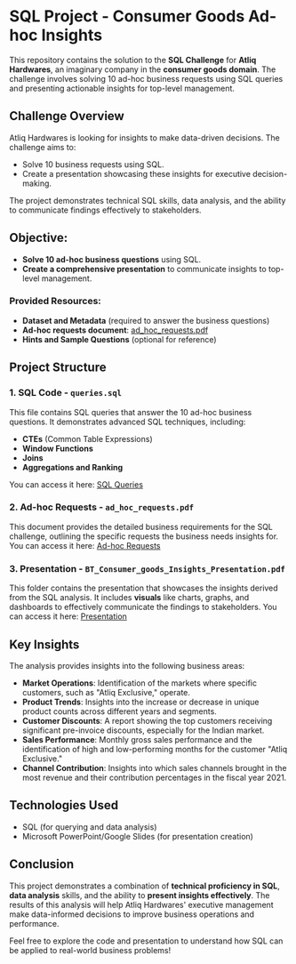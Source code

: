 # SQL Project - Consumer Goods Ad-hoc Insights

This repository contains the solution to the **SQL Challenge** for **Atliq Hardwares**, an imaginary company in the **consumer goods domain**. The challenge involves solving 10 ad-hoc business requests using SQL queries and presenting actionable insights for top-level management.

## Challenge Overview

Atliq Hardwares is looking for insights to make data-driven decisions. The challenge aims to:
- Solve 10 business requests using SQL.
- Create a presentation showcasing these insights for executive decision-making.

The project demonstrates technical SQL skills, data analysis, and the ability to communicate findings effectively to stakeholders.

## Objective:
- **Solve 10 ad-hoc business questions** using SQL.
- **Create a comprehensive presentation** to communicate insights to top-level management.

### Provided Resources:
- **Dataset and Metadata** (required to answer the business questions)
- **Ad-hoc requests document**: [ad_hoc_requests.pdf](https://github.com/Bhargav-tej/SQL-Project--Consumer-Goods-Ad-hoc-Insights/blob/main/ad-hoc-requests.pdf)
- **Hints and Sample Questions** (optional for reference)

## Project Structure

### 1. SQL Code - `queries.sql`
This file contains SQL queries that answer the 10 ad-hoc business questions. It demonstrates advanced SQL techniques, including:
- **CTEs** (Common Table Expressions)
- **Window Functions**
- **Joins**
- **Aggregations and Ranking**

You can access it here: [SQL Queries](https://github.com/Bhargav-tej/SQL-Project--Consumer-Goods-Ad-hoc-Insights/blob/main/sql_code_codebasics_challenge.sql)

### 2. Ad-hoc Requests - `ad_hoc_requests.pdf`
This document provides the detailed business requirements for the SQL challenge, outlining the specific requests the business needs insights for. You can access it here: [Ad-hoc Requests](https://github.com/Bhargav-tej/SQL-Project--Consumer-Goods-Ad-hoc-Insights/blob/main/ad-hoc-requests.pdf)

### 3. Presentation - `BT_Consumer_goods_Insights_Presentation.pdf`
This folder contains the presentation that showcases the insights derived from the SQL analysis. It includes **visuals** like charts, graphs, and dashboards to effectively communicate the findings to stakeholders. You can access it here: [Presentation](https://github.com/Bhargav-tej/SQL-Project--Consumer-Goods-Ad-hoc-Insights/blob/main/BT_Consumer_goods_Insights_Presentation.pdf)

## Key Insights

The analysis provides insights into the following business areas:
- **Market Operations**: Identification of the markets where specific customers, such as "Atliq Exclusive," operate.
- **Product Trends**: Insights into the increase or decrease in unique product counts across different years and segments.
- **Customer Discounts**: A report showing the top customers receiving significant pre-invoice discounts, especially for the Indian market.
- **Sales Performance**: Monthly gross sales performance and the identification of high and low-performing months for the customer "Atliq Exclusive."
- **Channel Contribution**: Insights into which sales channels brought in the most revenue and their contribution percentages in the fiscal year 2021.

## Technologies Used
- SQL (for querying and data analysis)
- Microsoft PowerPoint/Google Slides (for presentation creation)

## Conclusion

This project demonstrates a combination of **technical proficiency in SQL**, **data analysis** skills, and the ability to **present insights effectively**. The results of this analysis will help Atliq Hardwares' executive management make data-informed decisions to improve business operations and performance.

Feel free to explore the code and presentation to understand how SQL can be applied to real-world business problems!
